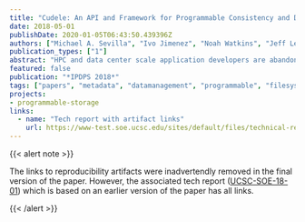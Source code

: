 ```yaml
---
title: "Cudele: An API and Framework for Programmable Consistency and Durability in a Global Namespace"
date: 2018-05-01
publishDate: 2020-01-05T06:43:50.439396Z
authors: ["Michael A. Sevilla", "Ivo Jimenez", "Noah Watkins", "Jeff LeFevre", "Peter Alvaro", "Shel Finkelstein", "Patrick Donnelly", "Carlos Maltzahn"]
publication_types: ["1"]
abstract: "HPC and data center scale application developers are abandoning POSIX IO because file system metadata synchronization and serialization overheads of providing strong consistency and durability are too costly -- and often unnecessary -- for their applications. Unfortunately, designing file systems with weaker consistency or durability semantics excludes applications that rely on stronger guarantees, forcing developers to re-write their applications or deploy them on a different system. We present a framework and API that lets administrators specify their consistency/durability requirements and dynamically assign them to subtrees in the same namespace, allowing administrators to optimize subtrees over time and space for different workloads. We show similar speedups to related work but more importantly, we show performance improvements when we custom fit subtree semantics to applications such as checkpoint-restart (91.7x speedup), user home directories (0.03 standard deviation from optimal), and users checking for partial results (2% overhead)."
featured: false
publication: "*IPDPS 2018*"
tags: ["papers", "metadata", "datamanagement", "programmable", "filesystems", "storage", "systems"]
projects:
- programmable-storage
links:
  - name: "Tech report with artifact links"
    url: https://www-test.soe.ucsc.edu/sites/default/files/technical-reports/UCSC-SOE-18-01.pdf
---
```


{{< alert note >}}

The links to reproducibility artifacts were inadvertendly removed in the final version of the paper. However, the associated tech report  ([UCSC-SOE-18-01](https://www-test.soe.ucsc.edu/sites/default/files/technical-reports/UCSC-SOE-18-01.pdf)) which is based on an earlier version of the paper has all links.

{{< /alert >}}